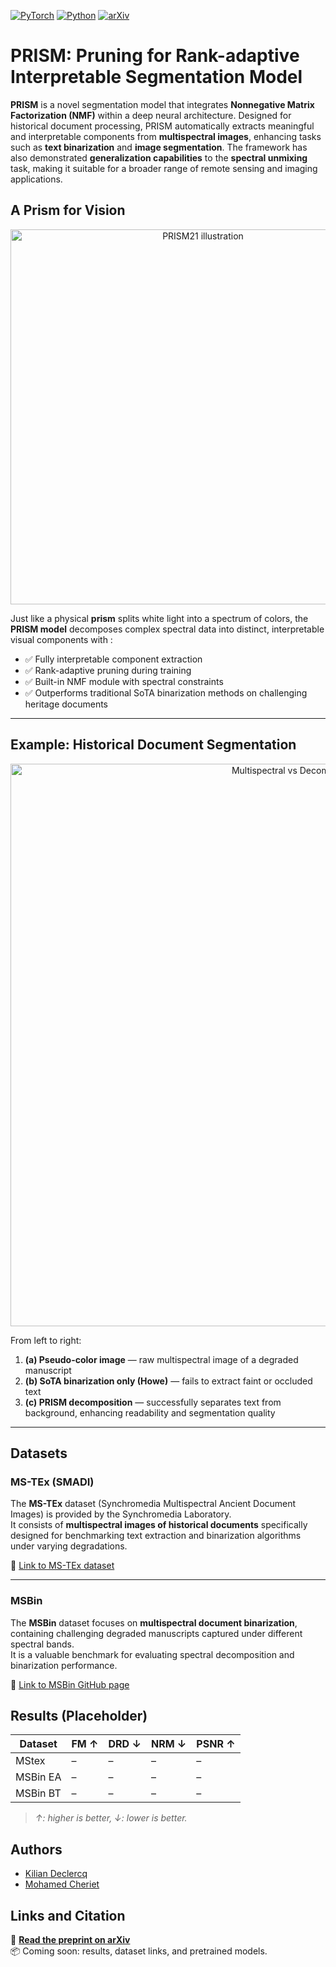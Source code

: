 [![PyTorch](https://img.shields.io/badge/PyTorch-ee4c2c?logo=pytorch&logoColor=white)](#)  [![Python](https://img.shields.io/badge/Python-3776AB?logo=python&logoColor=fff)](#)  [![arXiv](https://img.shields.io/badge/arXiv-<INDEX>-b31b1b.svg)](https://arxiv.org/abs/<INDEX>)

# PRISM: Pruning for Rank-adaptive Interpretable Segmentation Model

**PRISM** is a novel segmentation model that integrates **Nonnegative Matrix Factorization (NMF)** within a deep neural architecture. Designed for historical document processing, PRISM automatically extracts meaningful and interpretable components from **multispectral images**, enhancing tasks such as **text binarization** and **image segmentation**. The framework has also demonstrated **generalization capabilities** to the **spectral unmixing** task, making it suitable for a broader range of remote sensing and imaging applications.

## A Prism for Vision

<p align="center">
  <img src="https://github.com/user-attachments/assets/d56ca3a3-65b6-43e0-977e-4528beff784b" alt="PRISM21 illustration" width="600">
</p>

Just like a physical **prism** splits white light into a spectrum of colors, the **PRISM model** decomposes complex spectral data into distinct, interpretable visual components with :

- ✅ Fully interpretable component extraction  
- ✅ Rank-adaptive pruning during training  
- ✅ Built-in NMF module with spectral constraints  
- ✅ Outperforms traditional SoTA binarization methods on challenging heritage documents

---

## Example: Historical Document Segmentation

<p align="center">
  <img src="https://github.com/user-attachments/assets/bd1d82d7-4747-4fec-8c65-f68158c51b0d" alt="Multispectral vs Decomposition" width="900">
</p>

From left to right:

1. **(a) Pseudo-color image** — raw multispectral image of a degraded manuscript  
2. **(b) SoTA binarization only (Howe)** — fails to extract faint or occluded text  
3. **(c) PRISM decomposition** — successfully separates text from background, enhancing readability and segmentation quality

---

## Datasets
### MS-TEx (SMADI)

The **MS-TEx** dataset (Synchromedia Multispectral Ancient Document Images) is provided by the Synchromedia Laboratory.  
It consists of **multispectral images of historical documents** specifically designed for benchmarking text extraction and binarization algorithms under varying degradations.

🔗 [Link to MS-TEx dataset](https://tc11.cvc.uab.es/datasets/SMADI_1)

---

### MSBin

The **MSBin** dataset focuses on **multispectral document binarization**, containing challenging degraded manuscripts captured under different spectral bands.  
It is a valuable benchmark for evaluating spectral decomposition and binarization performance.

🔗 [Link to MSBin GitHub page](https://github.com/hollaus/msbin)



## Results (Placeholder)

| Dataset     | FM ↑     | DRD ↓    | NRM ↓    | PSNR ↑   |
|-------------|----------|----------|----------|----------|
| MStex  | –        | –        | –        | –        |
| MSBin EA  | –        | –        | –        | –        |
| MSBin BT | –      | –        | –        | –        |


> *↑: higher is better, ↓: lower is better.*


## Authors

- [Kilian Declercq](https://www.github.com/Kilian-Declercq)  
- [Mohamed Cheriet](https://profs.etsmtl.ca/mcheriet/)


## Links and Citation

📄 **[Read the preprint on arXiv](https://arxiv.org/abs/<INDEX>)**  
📦 Coming soon: results, dataset links, and pretrained models.
